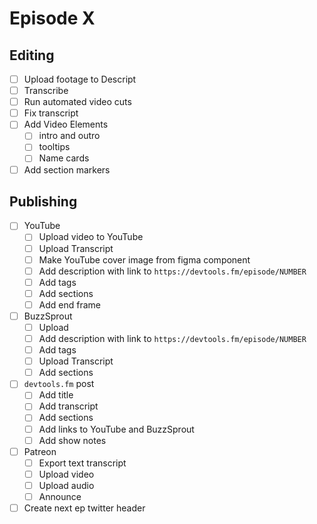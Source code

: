 # Episode X

## Editing

- [ ] Upload footage to Descript
- [ ] Transcribe
- [ ] Run automated video cuts
- [ ] Fix transcript
- [ ] Add Video Elements
  - [ ] intro and outro
  - [ ] tooltips
  - [ ] Name cards
- [ ] Add section markers

## Publishing

- [ ] YouTube
  - [ ] Upload video to YouTube
  - [ ] Upload Transcript
  - [ ] Make YouTube cover image from figma component
  - [ ] Add description with link to `https://devtools.fm/episode/NUMBER`
  - [ ] Add tags
  - [ ] Add sections
  - [ ] Add end frame
- [ ] BuzzSprout
  - [ ] Upload
  - [ ] Add description with link to `https://devtools.fm/episode/NUMBER`
  - [ ] Add tags
  - [ ] Upload Transcript
  - [ ] Add sections
- [ ] `devtools.fm` post
  - [ ] Add title
  - [ ] Add transcript
  - [ ] Add sections
  - [ ] Add links to YouTube and BuzzSprout
  - [ ] Add show notes
- [ ] Patreon
  - [ ] Export text transcript
  - [ ] Upload video
  - [ ] Upload audio
  - [ ] Announce
- [ ] Create next ep twitter header
